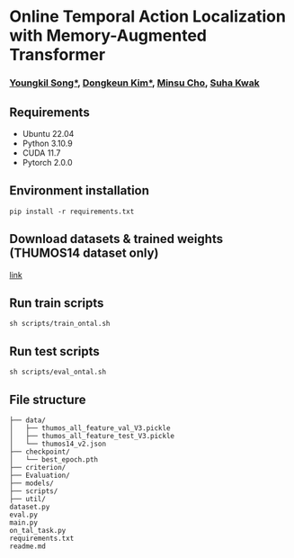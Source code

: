 # Online Temporal Action Localization with Memory-Augmented Transformer

### [Youngkil Song*](https://www.linkedin.com/in/youngkil-song-8936792a3/), [Dongkeun Kim*](https://dk-kim.github.io/), [Minsu Cho](https://cvlab.postech.ac.kr/~mcho/), [Suha Kwak](https://suhakwak.github.io/)

## Requirements

- Ubuntu 22.04
- Python 3.10.9
- CUDA 11.7
- Pytorch 2.0.0

## Environment installation
    
    pip install -r requirements.txt

## Download datasets & trained weights (THUMOS14 dataset only)

[link](https://drive.google.com/drive/folders/1-V3TZNHrhb-1pnwKZvLCw-Ga56dx1pcb?usp=sharing)
    

## Run train scripts

    sh scripts/train_ontal.sh

## Run test scripts

    sh scripts/eval_ontal.sh

## File structure

    ├── data/
    │   ├── thumos_all_feature_val_V3.pickle
    │   ├── thumos_all_feature_test_V3.pickle
    │   └── thumos14_v2.json
    ├── checkpoint/
    │   └── best_epoch.pth
    ├── criterion/ 
    ├── Evaluation/ 
    ├── models/ 
    ├── scripts/ 
    ├── util/ 
    dataset.py 
    eval.py 
    main.py 
    on_tal_task.py 
    requirements.txt  
    readme.md 
